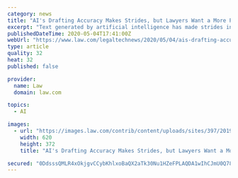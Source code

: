 ```yaml
---
category: news
title: "AI's Drafting Accuracy Makes Strides, but Lawyers Want a More Personalized Voice"
excerpt: "Text generated by artificial intelligence has made strides in grammatical accuracy and overall coherency, but law firms and attorneys may be more concerned that AI-powered drafting tools are able to capture their own unique styles or voices."
publishedDateTime: 2020-05-04T17:41:00Z
webUrl: "https://www.law.com/legaltechnews/2020/05/04/ais-drafting-accuracy-makes-strides-but-lawyer-want-a-more-personalized-voice/"
type: article
quality: 32
heat: 32
published: false

provider:
  name: Law
  domain: law.com

topics:
  - AI

images:
  - url: "https://images.law.com/contrib/content/uploads/sites/397/2019/06/Artificial-Intelligence-Concept-Article-201905311454.jpg"
    width: 620
    height: 372
    title: "AI's Drafting Accuracy Makes Strides, but Lawyers Want a More Personalized Voice"

secured: "0DdsssQMLR4xOkjgvCCybKhlxoBaQX2aTk30Nu1HZeFPLAQDA1wIhCJmU0Q78qb0+6hUpPSZcCcpIRVYPHXj+r5dZJxVceGHfAxj3YsCbMgwRYAyB3TlTUahs8na1M3/tRK6w8j9WQbP+DZbDDCNhbDpRq99i7W6mngG5f5Ed0veMPY2TZ6NYm1g41WAnafxugRZizfvSJei5gAB63rCd1SVo3Pm6THeQQ8IKxFsIUcmlnBJUsYzNC0Nzrzw82bq6nH/HZ7Kven/wYeCqf4L6mF7Wcwai5cf71+j8HrOi+dJVIbHmX8H5o24JRqtPmtCHdXnWi58+YIiAqCD/LZFYQZuN0OfKqesUbhmBIp/XLwLVlqzEw1fJmOz+ZyTB/Zt+sRrXbT/QWuteXb+m4Kczp4CLo/tHKpmJDyM1k5s50OAM2vvkpz3iYRfe4u2Lmbc0mEQdXUdIfwiYTidB5iQN6xM8pM9lI/RUl7D9CP1wi8=;Tyrk0v7WF0qr0rGrtKtAFQ=="
---
```


